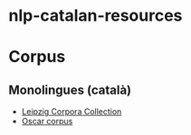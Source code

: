 # nlp-catalan-resources


# Corpus 

## Monolingues (català)

* [Leipzig Corpora Collection](https://wortschatz.uni-leipzig.de/en/download)
* [Oscar corpus](https://traces1.inria.fr/oscar/)


